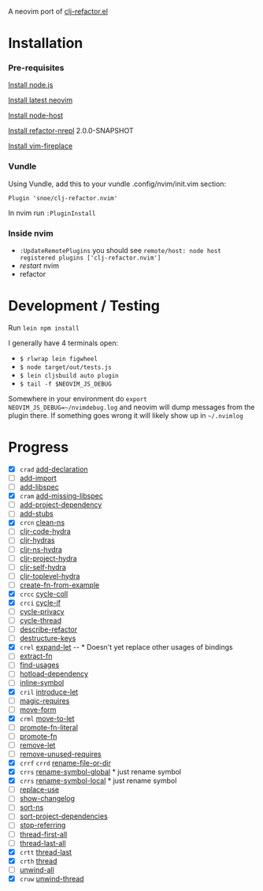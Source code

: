A neovim port of [clj-refactor.el](https://github.com/clojure-emacs/clj-refactor.el)

# Installation

### Pre-requisites
[Install node.js](https://nodejs.org)

[Install latest neovim](https://github.com/neovim/neovim/wiki/Installing-Neovim)

[Install node-host](https://github.com/neovim/node-host)

[Install refactor-nrepl](https://github.com/clojure-emacs/refactor-nrepl) 2.0.0-SNAPSHOT

[Install vim-fireplace](https://github.com/tpope/vim-fireplace)

### Vundle

Using Vundle, add this to your vundle .config/nvim/init.vim section:

```
Plugin 'snoe/clj-refactor.nvim'
```

In nvim run `:PluginInstall`

### Inside nvim
- `:UpdateRemotePlugins` you should see `remote/host: node host registered plugins ['clj-refactor.nvim']` 
- *restart* nvim
- refactor

# Development / Testing

Run `lein npm install`

I generally have 4 terminals open:

- `$ rlwrap lein figwheel`
- `$ node target/out/tests.js`
- `$ lein cljsbuild auto plugin`
- `$ tail -f $NEOVIM_JS_DEBUG`

Somewhere in your environment do `export NEOVIM_JS_DEBUG=~/nvimdebug.log` and neovim will dump messages from the plugin there. If something goes wrong it will likely show up in `~/.nvimlog`

# Progress

- [x] `crad` [add-declaration](https://github.com/clojure-emacs/clj-refactor.el/blob/master/examples/add-declaration.gif)
- [ ] [add-import](https://github.com/clojure-emacs/clj-refactor.el/blob/master/examples/add-import.gif)
- [ ] [add-libspec](https://github.com/clojure-emacs/clj-refactor.el/blob/master/examples/add-libspec.gif)
- [x] `cram` [add-missing-libspec](https://github.com/clojure-emacs/clj-refactor.el/blob/master/examples/add-missing-libspec.gif)
- [ ] [add-project-dependency](https://github.com/clojure-emacs/clj-refactor.el/blob/master/examples/add-project-dependency.gif)
- [ ] [add-stubs](https://github.com/clojure-emacs/clj-refactor.el/blob/master/examples/add-stubs.gif)
- [x] `crcn` [clean-ns](https://github.com/clojure-emacs/clj-refactor.el/blob/master/examples/clean-ns.gif)
- [ ] [cljr-code-hydra](https://github.com/clojure-emacs/clj-refactor.el/blob/master/examples/cljr-code-hydra.gif)
- [ ] [cljr-hydras](https://github.com/clojure-emacs/clj-refactor.el/blob/master/examples/cljr-hydras.gif)
- [ ] [cljr-ns-hydra](https://github.com/clojure-emacs/clj-refactor.el/blob/master/examples/cljr-ns-hydra.gif)
- [ ] [cljr-project-hydra](https://github.com/clojure-emacs/clj-refactor.el/blob/master/examples/cljr-project-hydra.gif)
- [ ] [cljr-self-hydra](https://github.com/clojure-emacs/clj-refactor.el/blob/master/examples/cljr-self-hydra.gif)
- [ ] [cljr-toplevel-hydra](https://github.com/clojure-emacs/clj-refactor.el/blob/master/examples/cljr-toplevel-hydra.gif)
- [ ] [create-fn-from-example](https://github.com/clojure-emacs/clj-refactor.el/blob/master/examples/create-fn-from-example.gif)
- [x] `crcc` [cycle-coll](https://github.com/clojure-emacs/clj-refactor.el/blob/master/examples/cycle-coll.gif)
- [x] `crci` [cycle-if](https://github.com/clojure-emacs/clj-refactor.el/blob/master/examples/cycle-if.gif)
- [ ] [cycle-privacy](https://github.com/clojure-emacs/clj-refactor.el/blob/master/examples/cycle-privacy.gif)
- [ ] [cycle-thread](https://github.com/clojure-emacs/clj-refactor.el/blob/master/examples/cycle-thread.gif)
- [ ] [describe-refactor](https://github.com/clojure-emacs/clj-refactor.el/blob/master/examples/describe-refactor.gif)
- [ ] [destructure-keys](https://github.com/clojure-emacs/clj-refactor.el/blob/master/examples/destructure-keys.gif)
- [x] `crel` [expand-let](https://github.com/clojure-emacs/clj-refactor.el/blob/master/examples/expand-let.gif)
-- * Doesn't yet replace other usages of bindings
- [ ] [extract-fn](https://github.com/clojure-emacs/clj-refactor.el/blob/master/examples/extract-fn.gif)
- [ ] [find-usages](https://github.com/clojure-emacs/clj-refactor.el/blob/master/examples/find-usages.gif)
- [ ] [hotload-dependency](https://github.com/clojure-emacs/clj-refactor.el/blob/master/examples/hotload-dependency.gif)
- [ ] [inline-symbol](https://github.com/clojure-emacs/clj-refactor.el/blob/master/examples/inline-symbol.gif)
- [x] `cril` [introduce-let](https://github.com/clojure-emacs/clj-refactor.el/blob/master/examples/introduce-let.gif)
- [ ] [magic-requires](https://github.com/clojure-emacs/clj-refactor.el/blob/master/examples/magic-requires.gif)
- [ ] [move-form](https://github.com/clojure-emacs/clj-refactor.el/blob/master/examples/move-form.gif)
- [x] `crml` [move-to-let](https://github.com/clojure-emacs/clj-refactor.el/blob/master/examples/move-to-let.gif)
- [ ] [promote-fn-literal](https://github.com/clojure-emacs/clj-refactor.el/blob/master/examples/promote-fn-literal.gif)
- [ ] [promote-fn](https://github.com/clojure-emacs/clj-refactor.el/blob/master/examples/promote-fn.gif)
- [ ] [remove-let](https://github.com/clojure-emacs/clj-refactor.el/blob/master/examples/remove-let.gif)
- [ ] [remove-unused-requires](https://github.com/clojure-emacs/clj-refactor.el/blob/master/examples/remove-unused-requires.gif)
- [x] `crrf` `crrd` [rename-file-or-dir](https://github.com/clojure-emacs/clj-refactor.el/blob/master/examples/rename-file-or-dir.gif)
- [x] `crrs` [rename-symbol-global](https://github.com/clojure-emacs/clj-refactor.el/blob/master/examples/rename-symbol-global.gif) * just rename symbol
- [x] `crrs` [rename-symbol-local](https://github.com/clojure-emacs/clj-refactor.el/blob/master/examples/rename-symbol-local.gif) * just rename symbol
- [ ] [replace-use](https://github.com/clojure-emacs/clj-refactor.el/blob/master/examples/replace-use.gif)
- [ ] [show-changelog](https://github.com/clojure-emacs/clj-refactor.el/blob/master/examples/show-changelog.gif)
- [ ] [sort-ns](https://github.com/clojure-emacs/clj-refactor.el/blob/master/examples/sort-ns.gif)
- [ ] [sort-project-dependencies](https://github.com/clojure-emacs/clj-refactor.el/blob/master/examples/sort-project-dependencies.gif)
- [ ] [stop-referring](https://github.com/clojure-emacs/clj-refactor.el/blob/master/examples/stop-referring.gif)
- [ ] [thread-first-all](https://github.com/clojure-emacs/clj-refactor.el/blob/master/examples/thread-first-all.gif)
- [ ] [thread-last-all](https://github.com/clojure-emacs/clj-refactor.el/blob/master/examples/thread-last-all.gif)
- [x] `crtt` [thread-last](https://github.com/clojure-emacs/clj-refactor.el/blob/master/examples/thread-last.gif)
- [x] `crth` [thread](https://github.com/clojure-emacs/clj-refactor.el/blob/master/examples/thread.gif)
- [ ] [unwind-all](https://github.com/clojure-emacs/clj-refactor.el/blob/master/examples/unwind-all.gif)
- [x] `cruw` [unwind-thread](https://github.com/clojure-emacs/clj-refactor.el/blob/master/examples/unwind-thread.gif)
